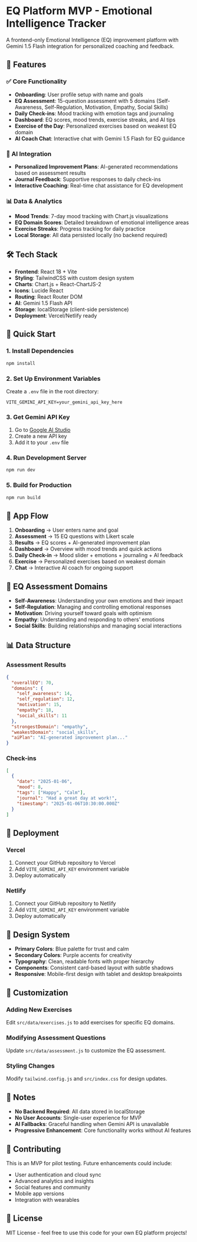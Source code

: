 # EQ Platform MVP - Emotional Intelligence Tracker

A frontend-only Emotional Intelligence (EQ) improvement platform with Gemini 1.5 Flash integration for personalized coaching and feedback.

## 🚀 Features

### ✅ Core Functionality
- **Onboarding**: User profile setup with name and goals
- **EQ Assessment**: 15-question assessment with 5 domains (Self-Awareness, Self-Regulation, Motivation, Empathy, Social Skills)
- **Daily Check-ins**: Mood tracking with emotion tags and journaling
- **Dashboard**: EQ scores, mood trends, exercise streaks, and AI tips
- **Exercise of the Day**: Personalized exercises based on weakest EQ domain
- **AI Coach Chat**: Interactive chat with Gemini 1.5 Flash for EQ guidance

### 🤖 AI Integration
- **Personalized Improvement Plans**: AI-generated recommendations based on assessment results
- **Journal Feedback**: Supportive responses to daily check-ins
- **Interactive Coaching**: Real-time chat assistance for EQ development

### 📊 Data & Analytics
- **Mood Trends**: 7-day mood tracking with Chart.js visualizations
- **EQ Domain Scores**: Detailed breakdown of emotional intelligence areas
- **Exercise Streaks**: Progress tracking for daily practice
- **Local Storage**: All data persisted locally (no backend required)

## 🛠 Tech Stack

- **Frontend**: React 18 + Vite
- **Styling**: TailwindCSS with custom design system
- **Charts**: Chart.js + React-ChartJS-2
- **Icons**: Lucide React
- **Routing**: React Router DOM
- **AI**: Gemini 1.5 Flash API
- **Storage**: localStorage (client-side persistence)
- **Deployment**: Vercel/Netlify ready

## 🚀 Quick Start

### 1. Install Dependencies
```bash
npm install
```

### 2. Set Up Environment Variables
Create a `.env` file in the root directory:
```env
VITE_GEMINI_API_KEY=your_gemini_api_key_here
```

### 3. Get Gemini API Key
1. Go to [Google AI Studio](https://makersuite.google.com/app/apikey)
2. Create a new API key
3. Add it to your `.env` file

### 4. Run Development Server
```bash
npm run dev
```

### 5. Build for Production
```bash
npm run build
```

## 📱 App Flow

1. **Onboarding** → User enters name and goal
2. **Assessment** → 15 EQ questions with Likert scale
3. **Results** → EQ scores + AI-generated improvement plan
4. **Dashboard** → Overview with mood trends and quick actions
5. **Daily Check-in** → Mood slider + emotions + journaling + AI feedback
6. **Exercise** → Personalized exercises based on weakest domain
7. **Chat** → Interactive AI coach for ongoing support

## 🎯 EQ Assessment Domains

- **Self-Awareness**: Understanding your own emotions and their impact
- **Self-Regulation**: Managing and controlling emotional responses
- **Motivation**: Driving yourself toward goals with optimism
- **Empathy**: Understanding and responding to others' emotions
- **Social Skills**: Building relationships and managing social interactions

## 📊 Data Structure

### Assessment Results
```json
{
  "overallEQ": 70,
  "domains": {
    "self_awareness": 14,
    "self_regulation": 12,
    "motivation": 15,
    "empathy": 18,
    "social_skills": 11
  },
  "strongestDomain": "empathy",
  "weakestDomain": "social_skills",
  "aiPlan": "AI-generated improvement plan..."
}
```

### Check-ins
```json
[
  {
    "date": "2025-01-06",
    "mood": 8,
    "tags": ["Happy", "Calm"],
    "journal": "Had a great day at work!",
    "timestamp": "2025-01-06T10:30:00.000Z"
  }
]
```

## 🚀 Deployment

### Vercel
1. Connect your GitHub repository to Vercel
2. Add `VITE_GEMINI_API_KEY` environment variable
3. Deploy automatically

### Netlify
1. Connect your GitHub repository to Netlify
2. Add `VITE_GEMINI_API_KEY` environment variable
3. Deploy automatically

## 🎨 Design System

- **Primary Colors**: Blue palette for trust and calm
- **Secondary Colors**: Purple accents for creativity
- **Typography**: Clean, readable fonts with proper hierarchy
- **Components**: Consistent card-based layout with subtle shadows
- **Responsive**: Mobile-first design with tablet and desktop breakpoints

## 🔧 Customization

### Adding New Exercises
Edit `src/data/exercises.js` to add exercises for specific EQ domains.

### Modifying Assessment Questions
Update `src/data/assessment.js` to customize the EQ assessment.

### Styling Changes
Modify `tailwind.config.js` and `src/index.css` for design updates.

## 📝 Notes

- **No Backend Required**: All data stored in localStorage
- **No User Accounts**: Single-user experience for MVP
- **AI Fallbacks**: Graceful handling when Gemini API is unavailable
- **Progressive Enhancement**: Core functionality works without AI features

## 🤝 Contributing

This is an MVP for pilot testing. Future enhancements could include:
- User authentication and cloud sync
- Advanced analytics and insights
- Social features and community
- Mobile app versions
- Integration with wearables

## 📄 License

MIT License - feel free to use this code for your own EQ platform projects!

